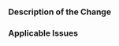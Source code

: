 ### Description of the Change

<!-- We must be able to understand the design of your change from this description. -->

### Applicable Issues

<!-- Enter any applicable issues here -->


<!--Please select the appropriate "topic category"/blue label -->
